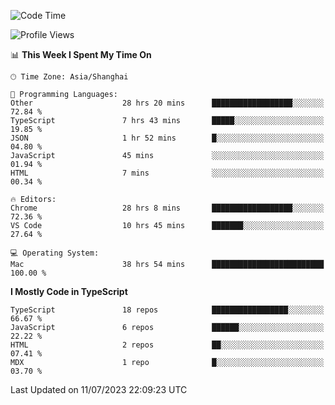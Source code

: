 <!--START_SECTION:waka-->
![Code Time](http://img.shields.io/badge/Code%20Time-4%2C778%20hrs%2042%20mins-blue)

![Profile Views](http://img.shields.io/badge/Profile%20Views-0-blue)

📊 **This Week I Spent My Time On** 

```text
🕑︎ Time Zone: Asia/Shanghai

💬 Programming Languages: 
Other                    28 hrs 20 mins      ██████████████████░░░░░░░   72.84 % 
TypeScript               7 hrs 43 mins       █████░░░░░░░░░░░░░░░░░░░░   19.85 % 
JSON                     1 hr 52 mins        █░░░░░░░░░░░░░░░░░░░░░░░░   04.80 % 
JavaScript               45 mins             ░░░░░░░░░░░░░░░░░░░░░░░░░   01.94 % 
HTML                     7 mins              ░░░░░░░░░░░░░░░░░░░░░░░░░   00.34 % 

🔥 Editors: 
Chrome                   28 hrs 8 mins       ██████████████████░░░░░░░   72.36 % 
VS Code                  10 hrs 45 mins      ███████░░░░░░░░░░░░░░░░░░   27.64 % 

💻 Operating System: 
Mac                      38 hrs 54 mins      █████████████████████████   100.00 % 
```

**I Mostly Code in TypeScript** 

```text
TypeScript               18 repos            █████████████████░░░░░░░░   66.67 % 
JavaScript               6 repos             ██████░░░░░░░░░░░░░░░░░░░   22.22 % 
HTML                     2 repos             ██░░░░░░░░░░░░░░░░░░░░░░░   07.41 % 
MDX                      1 repo              █░░░░░░░░░░░░░░░░░░░░░░░░   03.70 % 
```




 Last Updated on 11/07/2023 22:09:23 UTC
<!--END_SECTION:waka-->

